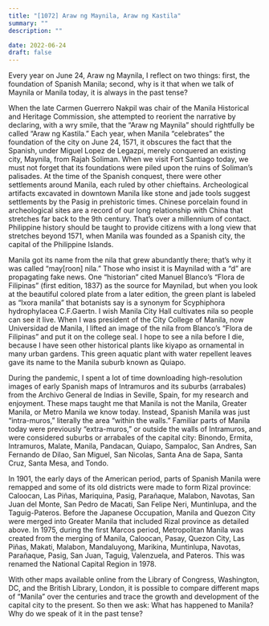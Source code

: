 ```yaml
---
title: "[1072] Araw ng Maynila, Araw ng Kastila"
summary: ""
description: ""

date: 2022-06-24
draft: false
---
```


Every year on June 24, Araw ng Maynila, I reflect on two things: first, the foundation of Spanish Manila; second, why is it that when we talk of Maynila or Manila today, it is always in the past tense?

When the late Carmen Guerrero Nakpil was chair of the Manila Historical and Heritage Commission, she attempted to reorient the narrative by declaring, with a wry smile, that the “Araw ng Maynila” should rightfully be called “Araw ng Kastila.” Each year, when Manila “celebrates” the foundation of the city on June 24, 1571, it obscures the fact that the Spanish, under Miguel Lopez de Legazpi, merely conquered an existing city, Maynila, from Rajah Soliman. When we visit Fort Santiago today, we must not forget that its foundations were piled upon the ruins of Soliman’s palisades. At the time of the Spanish conquest, there were other settlements around Manila, each ruled by other chieftains. Archeological artifacts excavated in downtown Manila like stone and jade tools suggest settlements by the Pasig in prehistoric times. Chinese porcelain found in archeological sites are a record of our long relationship with China that stretches far back to the 9th century. That’s over a millennium of contact. Philippine history should be taught to provide citizens with a long view that stretches beyond 1571, when Manila was founded as a Spanish city, the capital of the Philippine Islands.

Manila got its name from the nila that grew abundantly there; that’s why it was called “may[roon] nila.” Those who insist it is Maynilad with a “d” are propagating fake news. One “historian” cited Manuel Blanco’s “Flora de Filipinas” (first edition, 1837) as the source for Maynilad, but when you look at the beautiful colored plate from a later edition, the green plant is labeled as “Ixora manila” that botanists say is a synonym for Scyphiphora hydrophylacea C.F.Gaertn. I wish Manila City Hall cultivates nila so people can see it live. When I was president of the City College of Manila, now Universidad de Manila, I lifted an image of the nila from Blanco’s “Flora de Filipinas” and put it on the college seal. I hope to see a nila before I die, because I have seen other historical plants like kiyapo as ornamental in many urban gardens. This green aquatic plant with water repellent leaves gave its name to the Manila suburb known as Quiapo.

During the pandemic, I spent a lot of time downloading high-resolution images of early Spanish maps of Intramuros and its suburbs (arrabales) from the Archivo General de Indias in Seville, Spain, for my research and enjoyment. These maps taught me that Manila is not the Manila, Greater Manila, or Metro Manila we know today. Instead, Spanish Manila was just “intra-muros,” literally the area “within the walls.” Familiar parts of Manila today were previously “extra-muros,” or outside the walls of Intramuros, and were considered suburbs or arrabales of the capital city: Binondo, Ermita, Intramuros, Malate, Manila, Pandacan, Quiapo, Sampaloc, San Andres, San Fernando de Dilao, San Miguel, San Nicolas, Santa Ana de Sapa, Santa Cruz, Santa Mesa, and Tondo.

In 1901, the early days of the American period, parts of Spanish Manila were remapped and some of its old districts were made to form Rizal province: Caloocan, Las Piñas, Mariquina, Pasig, Parañaque, Malabon, Navotas, San Juan del Monte, San Pedro de Macati, San Felipe Neri, Muntinlupa, and the Taguig-Pateros. Before the Japanese Occupation, Manila and Quezon City were merged into Greater Manila that included Rizal province as detailed above. In 1975, during the first Marcos period, Metropolitan Manila was created from the merging of Manila, Caloocan, Pasay, Quezon City, Las Piñas, Makati, Malabon, Mandaluyong, Marikina, Muntinlupa, Navotas, Parañaque, Pasig, San Juan, Taguig, Valenzuela, and Pateros. This was renamed the National Capital Region in 1978.

With other maps available online from the Library of Congress, Washington, DC, and the British Library, London, it is possible to compare different maps of “Manila” over the centuries and trace the growth and development of the capital city to the present. So then we ask: What has happened to Manila? Why do we speak of it in the past tense?
